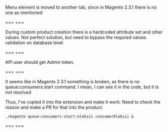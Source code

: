 Menu element is moved to another tab, since in Magento 2.3.1 there is no one as mentioned

=== ===

During custom product creation there is a hardcoded attribute set and other values.
Not perfect solution, but need to bypass the required values validation on database level

=== ===

API user should get Admin token.

=== ===

It seems like in Magento 2.3.1 something is broken, as there is no queue:consumers:start command.
I mean, I can see it in the code, but it is not resolved

Thus, I've copied it into the extension and make it work.
Need to check the reason and make a PR for that into the product.


````
./magento queue:consumers:start:oleksii consumerOleksii &
````

=== ===